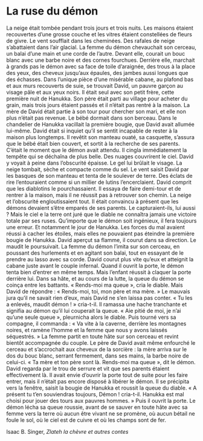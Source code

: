 
# La ruse du démon
 
La neige était tombée pendant trois jours et trois nuits. Les maisons étaient recouvertes d’une grosse couche et les vitres étaient constellées de fleurs de givre. Le vent soufflait dans les cheminées. Des rafales de neige s’abattaient dans l’air glacial.
La femme du démon chevauchait son cerceau, un balai d’une main et une corde de l’autre. Devant elle, courait un bouc blanc avec une barbe noire et des cornes fourchues. Derrière elle, marchait à grands pas le démon avec sa face de toile d’araignée, des trous à la place des yeux, des cheveux jusqu’aux épaules, des jambes aussi longues que des échasses.
Dans l’unique pièce d’une misérable cabane, au plafond bas et aux murs recouverts de suie, se trouvait David, un pauvre garçon au visage pâle et aux yeux noirs. Il était seul avec son petit frère, cette première nuit de Hanukka. Son père était parti au village pour acheter du grain, mais trois jours étaient passés et il n’était pas rentré à la maison. La mère de David était partie à son tour pour chercher son mari, et elle non plus n’était pas revenue.
Le bébé dormait dans son berceau. Dans le chandelier de Hanukka vacillait la première bougie, que David avait allumée lui-même.
David était si inquiet qu’il se sentit incapable de rester à la maison plus longtemps. Il revêtit son manteau ouaté, sa casquette, s’assura que le bébé était bien couvert, et sortit à la recherche de ses parents.
C’était le moment que le démon avait attendu. Il cingla immédiatement la tempête qui se déchaîna de plus belle. Des nuages couvrirent le ciel. David y voyait à peine dans l’obscurité épaisse. Le gel lui brûlait le visage. La neige tombait, sèche et compacte comme du sel. Le vent saisit David par les basques de son manteau et tenta de le soulever de terre. Des éclats de rire l’entouraient comme si un millier de lutins l’encerclaient.
David comprit que les diablotins le pourchassaient. Il essaya de faire demi-tour et de rentrer à la maison, mais il ne réussit pas à retrouver son chemin. La neige et l’obscurité engloutissaient tout. Il était convaincu à présent que les démons devaient s’être emparés de ses parents. Le capturaient-ils, lui aussi ? Mais le ciel e la terre ont juré que le diable ne connaîtra jamais une victoire totale par ses ruses. Qu’importe que le démon soit ingénieux, il fera toujours une erreur. Et notamment le jour de Hanukka.
Les forces du mal avaient réussi à cacher les étoiles, mais elles ne pouvaient pas éteindre la première bougie de Hanukka. David aperçut sa flamme, il courut dans sa direction. Le maudit le poursuivait. La femme du démon l’imita sur son cerceau, en poussant des hurlements et en agitant son balai, tout en essayant de le prendre au lasso avec sa corde. David courut plus vite qu’eux et atteignit la cabane juste avant le couple infernal. Quand il ouvrit la porte, le démon tenta bien d’entrer en même temps. Mais l’enfant réussit à claquer la porte derrière lui. Dans sa hâte, et au cours de la  lutte, la queue du démon se coinça entre les battants.
« Rends-moi ma queue », cria le diable.
Mais David de répondre : « Rends-moi, toi, mon père et ma mère. »
Le mauvais jura qu’il ne savait rien d’eux, mais David ne s’en laissa pas conter.
« Tu les a enlevés, maudit démon ! » cria-t-il. Il ramassa une hache tranchante et signifia au démon qu’il lui couperait la queue.
« Aie pitié de moi, je n’ai qu’une seule queue », pleurnicha alors le diable. Puis tourné vers sa compagne, il commanda : « Va vite à la caverne, derrière les montagnes noires, et ramène l’homme et la femme que nous y avons laissés séquestrés. »
La femme partit en toute hâte sur son cerceau et revint bientôt accompagnée du couple. Le père de David avait même enfourché le cerceau et s’accrochait aux cheveux de la sorcière : la mère arriva sur le dos du bouc blanc, serrant fermement, dans ses mains, la barbe noire de celui-ci.
« Ta mère et ton père sont là. Rends-moi ma queue », dit le démon.
David regarda par le trou de serrure et vit que ses parents étaient effectivement là. Il avait envie d’ouvrir la porte tout de suite pour les faire entrer, mais il n’était pas encore disposé à libérer le démon.
Il se précipita vers la fenêtre, saisit la bougie de Hanukka et roussit la queue du diable. « A présent tu t’en souviendras toujours, Démon ! cria-t-il. Hanukka est mal choisi pour jouer des tours aux pauvres hommes. »
Puis il ouvrit la porte. Le démon lécha sa queue roussie, avant de se sauver en toute hâte avec sa femme vers la terre où aucun être vivant ne se promène, où aucun bétail ne foule le sol, où le ciel est de cuivre et où les champs sont de fer.
 
Isaac B. Singer, *Zlateh la chèvre et autres contes*